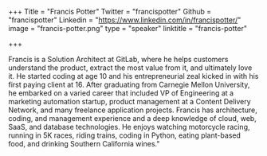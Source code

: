 +++
Title = "Francis Potter"
Twitter = "francispotter"
Github = "francispotter"
Linkedin = "https://www.linkedin.com/in/francispotter/"
image = "francis-potter.png"
type = "speaker"
linktitle = "francis-potter"

+++

Francis is a Solution Architect at GitLab, where he helps customers understand the product, extract the most value from it, and ultimately love it. He started coding at age 10 and his entrepreneurial zeal kicked in with his first paying client at 16. After graduating from Carnegie Mellon University, he embarked on a varied career that included VP of Engineering at a marketing automation startup, product management at a Content Delivery Network, and many freelance application projects. Francis has architecture, coding, and management experience and a deep knowledge of cloud, web, SaaS, and database technologies. He enjoys watching motorcycle racing, running in 5K races, riding trains, coding in Python, eating plant-based food, and drinking Southern California wines."
